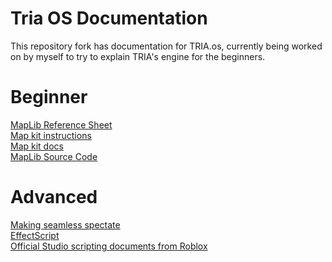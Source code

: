 # Tria OS Documentation

This repository fork has documentation for TRIA.os, currently being worked on by myself to try to explain TRIA's engine for the beginners.

# Beginner

[MapLib Reference Sheet](MapLib.md) \
[Map kit instructions](MapKitInstructions.txt) \
[Map kit docs](MapKitDocumentation.txt) \
[MapLib Source Code](https://github.com/Tria-Studio/Tria-Escape-MapLib/tree/master/src)

# Advanced

[Making seamless spectate](SeamlessSpectate.md) \
[EffectScript](EffectScript.md) \
[Official Studio scripting documents from Roblox](https://create.roblox.com/docs)
